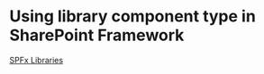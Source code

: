 # Using library component type in SharePoint Framework

[SPFx Libraries](https://learn.microsoft.com/en-us/sharepoint/dev/spfx/library-component-overview)